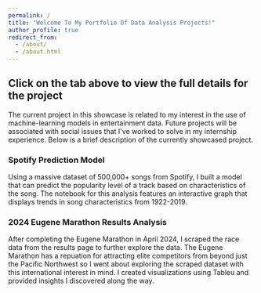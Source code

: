 ```yaml
---
permalink: /
title: "Welcome To My Portfolio Of Data Analysis Projects!"
author_profile: true
redirect_from: 
  - /about/
  - /about.html
---
```


## Click on the tab above to view the full details for the project ## 


The current project in this showcase is related to my interest in the use of machine-learning models in entertainment data. Future projects will be associated with social issues that I've worked to solve in my internship experience. Below is a brief description of the currently showcased project.



### Spotify Prediction Model ###

Using a massive dataset of 500,000+ songs from Spotify, I built a model that can predict the popularity level of a track based on characteristics of the song. The notebook for this analysis features an interactive graph that displays trends in song characteristics from 1922-2019.

### 2024 Eugene Marathon Results Analysis ###

After completing the Eugene Marathon in April 2024, I scraped the race data from the results page to further explore the data. The Eugene Marathon has a repuation for attracting elite competitors from beyond just the Pacific Northwest so I went about exploring the scraped dataset with this international interest in mind. I created visualizations using Tableu and provided insights I discovered along the way.
